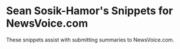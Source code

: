 # Sean Sosik-Hamor's Snippets for NewsVoice.com

These snippets assist with submitting summaries to NewsVoice.com.
